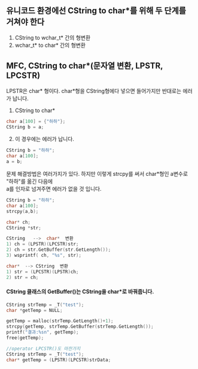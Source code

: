 ## 유니코드 환경에선 CString to char*를 위해 두 단계를 거쳐야 한다 
1. CString to wchar_t* 간의 형변환
2. wchar_t* to char* 간의 형변환

## MFC, CString to char*(문자열 변환, LPSTR, LPCSTR)
LPSTR은  char* 형이다. char*형을 CString형에다 넣으면 들어가지만 반대로는 에러가 납니다.

1. CString to char* 
```c
char a[100] = {"하하"};
CString b = a;
```
2. 이 경우에는 에러가 납니다.
```c
CString b = "하하";
char a[100];
a = b;
```
문제 해결방법은 여러가지가 있다. 하지만 이렇게 strcpy를 써서 char*형인 a변수로 "하하"를 옮긴 다음에   
a를 인자로 넘겨주면 에러가 없을 것 입니다.
```c
CString b = "하하";
char a[100];
strcpy(a,b);
```

```c++
char* ch;
CString *str;

CString   -->  char*  변환
1) ch = (LPSTR)(LPCSTR)str;
2) ch = str.GetBuffer(str.GetLength());
3) wsprintf( ch, "%s", str);

char*  --> CString  변환
1) str = (LPCSTR)(LPSTR)ch;
2) str = ch;

```

#### CString 클래스의 GetBuffer()는 CString을  char*로 바꿔줍니다.
```c
CString strTemp = _T("test");
char *getTemp = NULL;

getTemp = malloc(strTemp.GetLength()+1);
strcpy(getTemp, strTemp.GetBuffer(strTemp.GetLength());
printf("결과:%sn", getTemp);
free(getTemp);

//operator LPCSTR()도 마찬가지
CString strTemp = _T("test");
char* getTemp = (LPSTR)(LPCSTR)strData;

```
